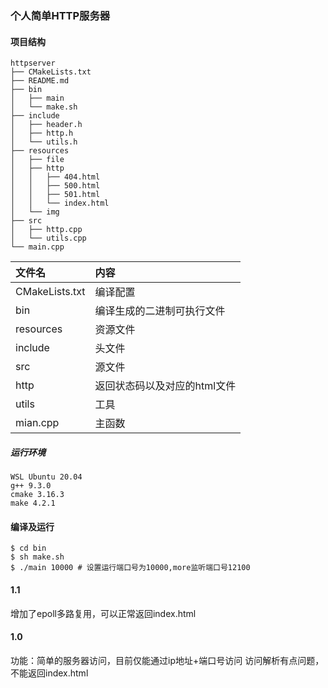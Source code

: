 ### 个人简单HTTP服务器

#### 项目结构

```
httpserver
├── CMakeLists.txt
├── README.md
├── bin
│   ├── main
│   └── make.sh
├── include
│   ├── header.h
│   ├── http.h
│   └── utils.h
├── resources
│   ├── file
│   ├── http
│   │   ├── 404.html
│   │   ├── 500.html
│   │   ├── 501.html
│   │   └── index.html
│   └── img
├── src
│   ├── http.cpp
│   └── utils.cpp
└── main.cpp
```

|文件名|内容|
|:--|:--|
|CMakeLists.txt|编译配置|
|bin|编译生成的二进制可执行文件|
|resources|资源文件|
|include|头文件|
|src|源文件|
|http|返回状态码以及对应的html文件|
|utils|工具|
|mian.cpp|主函数|


##### 运行环境
```
WSL Ubuntu 20.04
g++ 9.3.0
cmake 3.16.3
make 4.2.1
```

#### 编译及运行
```shell
$ cd bin
$ sh make.sh
$ ./main 10000 # 设置运行端口号为10000,more监听端口号12100
```


#### 1.1
增加了epoll多路复用，可以正常返回index.html

#### 1.0
功能：简单的服务器访问，目前仅能通过ip地址+端口号访问
访问解析有点问题，不能返回index.html

